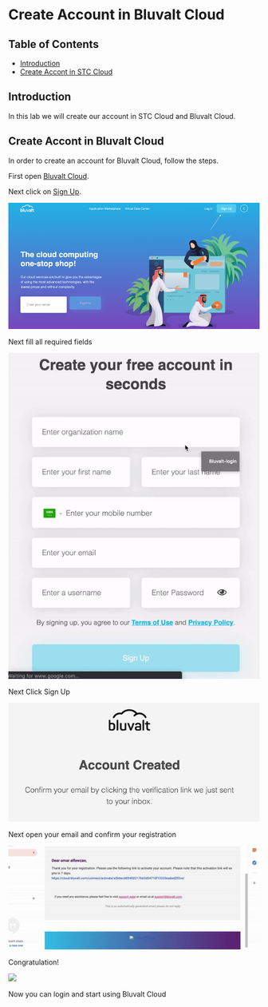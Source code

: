 # Create Account in Bluvalt Cloud


## Table of Contents
* [Introduction](#introduction)
* [Create Accont in STC Cloud](#create-accont-in-stc-cloud)


## Introduction
In this lab we will create our account in STC Cloud and Bluvalt Cloud.

## Create Accont in Bluvalt Cloud
In order to create an account for Bluvalt Cloud, follow the steps.

First open [Bluvalt Cloud](https://cloud.bluvalt.com/ "Bluvalt Cloud").

Next click on [Sign Up](https://cloud.bluvalt.com/#/register "Sign Up").

![](images/bluvalt1.png)

Next fill all required fields

![](images/bluvalt.gif)

Next Click Sign Up

![](images/bluvalt2.png)

Next open your email and confirm your registration

![](images/bluvalt2.gif)

Congratulation!

![](images/bluvalt3.gif)


Now you can login and start using Bluvalt Cloud